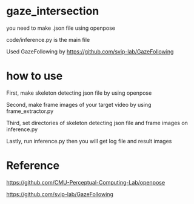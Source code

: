 # gaze_intersection

you need to make .json file using openpose

code/inference.py is the main file

Used GazeFollowing by https://github.com/svip-lab/GazeFollowing

# how to use
First, make skeleton detecting json file by using openpose

Second, make frame images of your target video by using frame_extractor.py

Third, set directories of skeleton detecting json file and frame images on inference.py

Lastly, run inference.py then you will get log file and result images

# Reference
https://github.com/CMU-Perceptual-Computing-Lab/openpose

https://github.com/svip-lab/GazeFollowing
